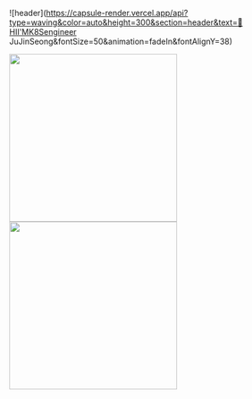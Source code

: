 ![header](https://capsule-render.vercel.app/api?type=waving&color=auto&height=300&section=header&text=👋HII'MK8Sengineer JuJinSeong&fontSize=50&animation=fadeIn&fontAlignY=38)


<img src="https://little.kylerconway.com/images/golang-what.gif" width="300"><img src="https://intro.rustbridge.com/img/ferris.gif" align="center" width="300">

